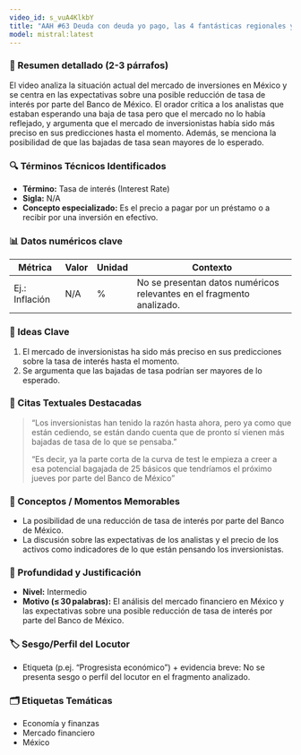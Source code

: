 ```yaml
---
video_id: s_vuA4KlkbY
title: "AAH #63 Deuda con deuda yo pago, las 4 fantásticas regionales y el bacalao al hombro del déficit."
model: mistral:latest
---
```


### 📝 Resumen detallado (2-3 párrafos)
El video analiza la situación actual del mercado de inversiones en México y se centra en las expectativas sobre una posible reducción de tasa de interés por parte del Banco de México. El orador critica a los analistas que estaban esperando una baja de tasa pero que el mercado no lo había reflejado, y argumenta que el mercado de inversionistas había sido más preciso en sus predicciones hasta el momento. Además, se menciona la posibilidad de que las bajadas de tasa sean mayores de lo esperado.

### 🔍 Términos Técnicos Identificados
- **Término:** Tasa de interés (Interest Rate)
- **Sigla:** N/A
- **Concepto especializado:** Es el precio a pagar por un préstamo o a recibir por una inversión en efectivo.

### 📊 Datos numéricos clave
| Métrica | Valor | Unidad | Contexto |
|---------|-------|--------|----------|
| Ej.: Inflación | N/A | % | No se presentan datos numéricos relevantes en el fragmento analizado.

### 🔑 Ideas Clave
1. El mercado de inversionistas ha sido más preciso en sus predicciones sobre la tasa de interés hasta el momento.
2. Se argumenta que las bajadas de tasa podrían ser mayores de lo esperado.

### 💬 Citas Textuales Destacadas
> “Los inversionistas han tenido la razón hasta ahora, pero ya como que están cediendo, se están dando cuenta que de pronto sí vienen más bajadas de tasa de lo que se pensaba.”
>
> “Es decir, ya la parte corta de la curva de test le empieza a creer a esa potencial bagajada de 25 básicos que tendríamos el próximo jueves por parte del Banco de México”

### 🎯 Conceptos / Momentos Memorables
- La posibilidad de una reducción de tasa de interés por parte del Banco de México.
- La discusión sobre las expectativas de los analistas y el precio de los activos como indicadores de lo que están pensando los inversionistas.

### 🧮 Profundidad y Justificación
- **Nivel:** Intermedio
- **Motivo (≤ 30 palabras):** El análisis del mercado financiero en México y las expectativas sobre una posible reducción de tasa de interés por parte del Banco de México.

### 🏷️ Sesgo/Perfil del Locutor
- Etiqueta (p.ej. “Progresista económico”) + evidencia breve: No se presenta sesgo o perfil del locutor en el fragmento analizado.

### 🗂️ Etiquetas Temáticas
- Economía y finanzas
- Mercado financiero
- México